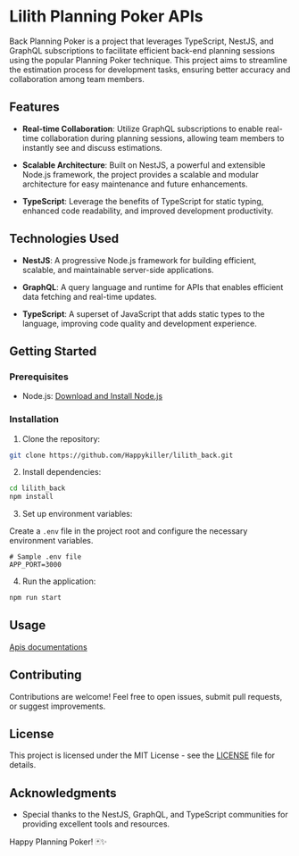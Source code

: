 # Lilith Planning Poker APIs

Back Planning Poker is a project that leverages TypeScript, NestJS, and GraphQL subscriptions to facilitate efficient back-end planning sessions using the popular Planning Poker technique. This project aims to streamline the estimation process for development tasks, ensuring better accuracy and collaboration among team members.

## Features

- **Real-time Collaboration**: Utilize GraphQL subscriptions to enable real-time collaboration during planning sessions, allowing team members to instantly see and discuss estimations.

- **Scalable Architecture**: Built on NestJS, a powerful and extensible Node.js framework, the project provides a scalable and modular architecture for easy maintenance and future enhancements.

- **TypeScript**: Leverage the benefits of TypeScript for static typing, enhanced code readability, and improved development productivity.

## Technologies Used

- **NestJS**: A progressive Node.js framework for building efficient, scalable, and maintainable server-side applications.

- **GraphQL**: A query language and runtime for APIs that enables efficient data fetching and real-time updates.

- **TypeScript**: A superset of JavaScript that adds static types to the language, improving code quality and development experience.

## Getting Started

### Prerequisites

- Node.js: [Download and Install Node.js](https://nodejs.org/)

### Installation

1. Clone the repository:

```bash
git clone https://github.com/Happykiller/lilith_back.git
```

2. Install dependencies:

```bash
cd lilith_back
npm install
```

3. Set up environment variables:

Create a `.env` file in the project root and configure the necessary environment variables.

```env
# Sample .env file
APP_PORT=3000
```

4. Run the application:

```bash
npm run start
```

## Usage

[Apis documentations](docs/api/tableOfContent.md)

## Contributing

Contributions are welcome! Feel free to open issues, submit pull requests, or suggest improvements.

## License

This project is licensed under the MIT License - see the [LICENSE](LICENSE) file for details.

## Acknowledgments

- Special thanks to the NestJS, GraphQL, and TypeScript communities for providing excellent tools and resources.

Happy Planning Poker! 🃏✨